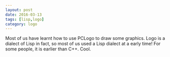 ```yaml
---
layout: post
date: 2016-03-13
tags: [lisp,logo]
category: logo
---
```


Most of us have learnt how to use PCLogo to draw some graphics. Logo is a dialect of Lisp in fact, so most of us used a Lisp dialect at a early time! For some people, it is earlier than C++. Cool.